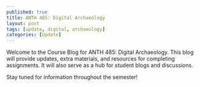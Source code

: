 ```yaml
---
published: true
title: ANTH 485: Digital Archaeology
layout: post
tags: [update, digital, archaeology]
categories: [Update]
---
```

Welcome to the Course Blog for ANTH 485: Digital Archaeology. This blog will provide updates, extra materials, and resources for completing assignments. It will also serve as a hub for student blogs and discussions. 

Stay tuned for information throughout the semester!